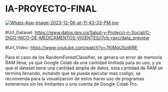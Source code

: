 # IA-PROYECTO-FINAL

[![Whats-App-Image-2023-12-06-at-11-43-33-PM.jpg](https://i.postimg.cc/xCYjCdxQ/Whats-App-Image-2023-12-06-at-11-43-33-PM.jpg)](https://postimg.cc/d7HcNJcN)

#Url_Dataset: https://www.datos.gov.co/Salud-y-Protecci-n-Social/C-DIGO-NICO-DE-MEDICAMENTOS-VIGENTES/i7cb-raxc/data_preview

#Url_Video: https://www.youtube.com/watch?v=7KIMqUSoWRE


Para el caso de los RandomForestClassifier, se genera un error de memoria RAM llena, ya que Google Colab da una cantidad limitada para su uso, y ya que el dataset tiene una cantidad amplia de datos, esta cantidad de RAM se termina llenando, evitando que se pueda ejecutar mas codigo, se recomienda para la visualizacion de estos hacer uso de programas extenernos sin los limitantes o una cuenta de Google Colab Pro.
